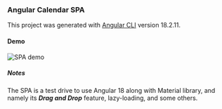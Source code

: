 ### Angular Calendar SPA

This project was generated with [Angular CLI](https://github.com/angular/angular-cli) version 18.2.11.

#### Demo

![SPA demo](ng-calendar.gif)

##### Notes

The SPA is a test drive to use Angular 18 along with Material library, and
namely its ___Drag and Drop___ feature, lazy-loading,
and some others.
